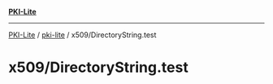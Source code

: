 [**PKI-Lite**](../../../README.md)

---

[PKI-Lite](../../../README.md) / [pki-lite](../../README.md) / x509/DirectoryString.test

# x509/DirectoryString.test

